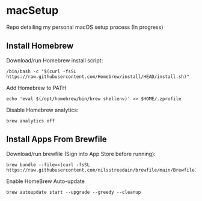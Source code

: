 # macSetup
Repo detailing my personal macOS setup process (In progress)

## Install Homebrew
Download/run Homebrew install script:
```
/bin/bash -c "$(curl -fsSL https://raw.githubusercontent.com/Homebrew/install/HEAD/install.sh)"
```

Add Homebrew to PATH
```
echo 'eval $(/opt/homebrew/bin/brew shellenv)' >> $HOME/.zprofile
```

Disable Homebrew analytics:
```
brew analytics off
```

## Install Apps From Brewfile
Download/run brewfile (Sign into App Store before running):
```
brew bundle --file=<(curl -fsSL https://raw.githubusercontent.com/nilsstreedain/brewfile/main/Brewfile) 
```

Enable HomeBrew Auto-update
```
brew autoupdate start --upgrade --greedy --cleanup
```
